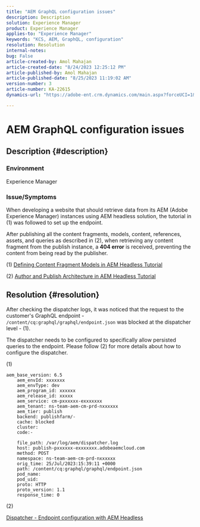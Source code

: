 ```yaml
---
title: "AEM GraphQL configuration issues"
description: Description
solution: Experience Manager
product: Experience Manager
applies-to: "Experience Manager"
keywords: "KCS, AEM, GraphQL, configuration"
resolution: Resolution
internal-notes: 
bug: False
article-created-by: Amol Mahajan
article-created-date: "8/24/2023 12:25:12 PM"
article-published-by: Amol Mahajan
article-published-date: "8/25/2023 11:19:02 AM"
version-number: 3
article-number: KA-22615
dynamics-url: "https://adobe-ent.crm.dynamics.com/main.aspx?forceUCI=1&pagetype=entityrecord&etn=knowledgearticle&id=e81bc644-7942-ee11-bdf4-6045bd006ce9"

---
```

# AEM GraphQL configuration issues

## Description {#description}


### <b>Environment</b>

Experience Manager

### <b>Issue/Symptoms</b>

When developing a website that should retrieve data from its AEM (Adobe Experience Manager) instances using AEM headless solution, the tutorial in (1) was followed to set up the endpoint.

 After publishing all the content fragments, models, content, references, assets, and queries as described in (2), when retrieving any content fragment from the publish instance, a <b>404 error</b> is received, preventing the content from being read by the publisher.



(1) [Defining Content Fragment Models in AEM Headless Tutorial](https://experienceleague.adobe.com/docs/experience-manager-learn/getting-started-with-aem-headless/graphql/multi-step/content-fragment-models.html)

(2) ​​​​[Author and Publish Architecture in AEM Headless Tutorial](https://experienceleague.adobe.com/docs/experience-manager-learn/getting-started-with-aem-headless/graphql/video-series/author-publish-architecture.html)


## Resolution {#resolution}


After checking the dispatcher logs, it was noticed that the request to the customer's GraphQL endpoint - `/content/cq:graphql/graphql/endpoint.json` was blocked at the dispatcher level - (1).

The dispatcher needs to be configured to specifically allow persisted queries to the endpoint.
Please follow (2) for more details about how to configure the dispatcher.

(1)


```
aem_base_version: 6.5
    aem_envId: xxxxxxx
    aem_envType: dev
    aem_program_id: xxxxxx
    aem_release_id: xxxxx
    aem_service: cm-pxxxxxx-exxxxxxx
    aem_tenant: ns-team-aem-cm-prd-nxxxxxx
    aem_tier: publish
    backend: publishfarm/-
    cache: blocked
    cluster: 
    code:-

    file_path: /var/log/aem/dispatcher.log
    host: publish-pxxxxxx-exxxxxxx.adobeaemcloud.com
    method: POST
    namespace: ns-team-aem-cm-prd-nxxxxxx
    orig_time: 25/Jul/2023:15:39:11 +0000
    path: /content/cq:graphql/graphql/endpoint.json
    pod_name: 
    pod_uid: 
    proto: HTTP
    proto_version: 1.1
    response_time: 0
```


(2)

[Dispatcher - Endpoint configuration with AEM Headless](https://experienceleague.adobe.com/docs/experience-manager-cloud-service/content/headless/deployment/dispatcher.html?lang=en)


